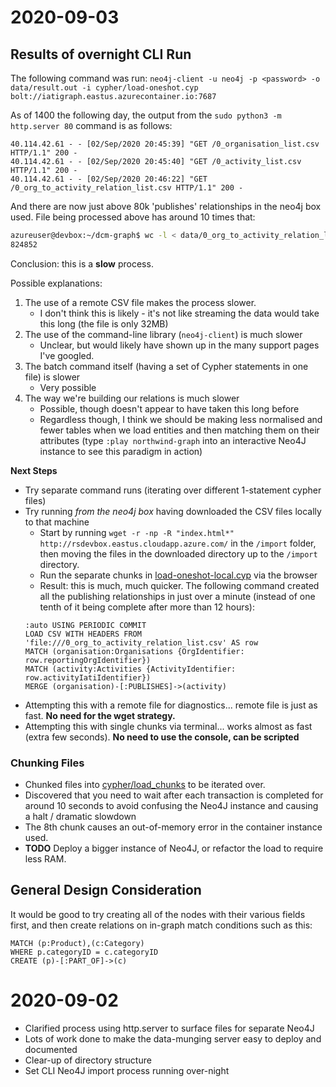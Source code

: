 # 2020-09-03

## Results of overnight CLI Run

The following command was run: `neo4j-client -u neo4j -p <password> -o data/result.out -i cypher/load-oneshot.cyp bolt://iatigraph.eastus.azurecontainer.io:7687`

As of 1400 the following day, the output from the `sudo python3 -m http.server 80` command is as follows:

```
40.114.42.61 - - [02/Sep/2020 20:45:39] "GET /0_organisation_list.csv HTTP/1.1" 200 -                                     
40.114.42.61 - - [02/Sep/2020 20:45:40] "GET /0_activity_list.csv HTTP/1.1" 200 -
40.114.42.61 - - [02/Sep/2020 20:46:22] "GET /0_org_to_activity_relation_list.csv HTTP/1.1" 200 -  
```

And there are now just above 80k 'publishes' relationships in the neo4j box used. File being processed above has around 10 times that:

```sh
azureuser@devbox:~/dcm-graph$ wc -l < data/0_org_to_activity_relation_list.csv 
824852
```

Conclusion: this is a **slow** process.

Possible explanations:

1. The use of a remote CSV file makes the process slower.
    * I don't think this is likely - it's not like streaming the data would take this long (the file is only 32MB)
2. The use of the command-line library (`neo4j-client`) is much slower
    * Unclear, but would likely have shown up in the many support pages I've googled.
3. The batch command itself (having a set of Cypher statements in one file) is slower
    * Very possible
4. The way we're building our relations is much slower
    * Possible, though doesn't appear to have taken this long before
    * Regardless though, I think we should be making less normalised and fewer tables when we load entities and then matching them on their attributes (type `:play northwind-graph` into an interactive Neo4J instance to see this paradigm in action)

**Next Steps**

* Try separate command runs (iterating over different 1-statement cypher files)
* Try running _from the neo4j box_ having downloaded the CSV files locally to that machine
    * Start by running `wget -r -np -R "index.html*" http://rsdevbox.eastus.cloudapp.azure.com/` in the `/import` folder, then moving the files in the downloaded directory up to the `/import` directory.
    * Run the separate chunks in [load-oneshot-local.cyp](load-oneshot-local.cyp) via the browser
    * Result: this is much, much quicker. The following command created all the publishing relationships in just over a minute (instead of one tenth of it being complete after more than 12 hours):
    ```cyp
    :auto USING PERIODIC COMMIT
    LOAD CSV WITH HEADERS FROM 'file:///0_org_to_activity_relation_list.csv' AS row
    MATCH (organisation:Organisations {OrgIdentifier: row.reportingOrgIdentifier})
    MATCH (activity:Activities {ActivityIdentifier: row.activityIatiIdentifier})
    MERGE (organisation)-[:PUBLISHES]->(activity)
    ```
* Attempting this with a remote file for diagnostics... remote file is just as fast. **No need for the wget strategy.**
* Attempting this with single chunks via terminal... works almost as fast (extra few seconds). **No need to use the console, can be scripted**


### Chunking Files

* Chunked files into [cypher/load_chunks](cypher/load_chunks) to be iterated over.
* Discovered that you need to wait after each transaction is completed for around 10 seconds to avoid confusing the Neo4J instance and causing a halt / dramatic slowdown
* The 8th chunk causes an out-of-memory error in the container instance used.
* **TODO** Deploy a bigger instance of Neo4J, or refactor the load to require less RAM.

## General Design Consideration

It would be good to try creating all of the nodes with their various fields first, and then create relations on in-graph match conditions such as this:

```cypher
MATCH (p:Product),(c:Category)
WHERE p.categoryID = c.categoryID
CREATE (p)-[:PART_OF]->(c)
```

# 2020-09-02

* Clarified process using http.server to surface files for separate Neo4J
* Lots of work done to make the data-munging server easy to deploy and documented
* Clear-up of directory structure
* Set CLI Neo4J import process running over-night